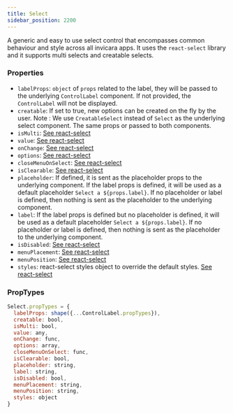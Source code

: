 ```yaml
---
title: Select
sidebar_position: 2200
---
```

A generic and easy to use select control that encompasses common behaviour and style across all invicara apps.
It uses the `react-select` library and it supports multi selects and creatable selects.

### Properties

- `labelProps`: `object` of `props` related to the label, they will be passed to the underlying `ControlLabel` component. If not provided, the `ControlLabel` will not be displayed.
- `creatable`: If set to true, new options can be created on the fly by the user. Note : We use `CreatableSelect` instead of `Select` as the underlying select component. The same props or passed to both components.
- `isMulti`: [See react-select](https://react-select.com/props)
- `value`: [See react-select](https://react-select.com/props)
- `onChange`: [See react-select](https://react-select.com/props)
- `options`: [See react-select](https://react-select.com/props)
- `closeMenuOnSelect`: [See react-select](https://react-select.com/props)
- `isClearable`: [See react-select](https://react-select.com/props)
- `placeholder`: If defined, it is sent as the placeholder props to the underlying component. If the label props is defined, it will be used as a default placeholder `Select a ${props.label}`. If no placeholder or label is defined, then nothing is sent as the placeholder to the underlying component. 
- `label`: If the label props is defined but no placeholder is defined, it will be used as a default placeholder `Select a ${props.label}`. If no placeholder or label is defined, then nothing is sent as the placeholder to the underlying component. 
- `isDisabled`: [See react-select](https://react-select.com/props)
- `menuPlacement`: [See react-select](https://react-select.com/props)
- `menuPosition`: [See react-select](https://react-select.com/props)
- `styles`: react-select styles object to override the default styles. [See react-select](https://react-select.com/props)


### PropTypes
```jsx
Select.propTypes = {
  labelProps: shape({...ControlLabel.propTypes}),
  creatable: bool,
  isMulti: bool,
  value: any,
  onChange: func,
  options: array,
  closeMenuOnSelect: func,
  isClearable: bool,
  placeholder: string,
  label: string,
  isDisabled: bool,
  menuPlacement: string,
  menuPosition: string,
  styles: object
}
```